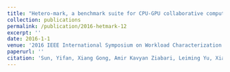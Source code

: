 ```yaml
---
title: "Hetero-mark, a benchmark suite for CPU-GPU collaborative computing"
collection: publications
permalink: /publication/2016-hetmark-12
excerpt: ''
date: 2016-1-1
venue: '2016 IEEE International Symposium on Workload Characterization (IISWC)'
paperurl: ''
citation: 'Sun, Yifan, Xiang Gong, Amir Kavyan Ziabari, Leiming Yu, Xiangyu Li, Saoni Mukherjee, Carter McCardwell, Alejandro Villegas, and David Kaeli. "Hetero-mark, a benchmark suite for CPU-GPU collaborative computing." In 2016 IEEE International Symposium on Workload Characterization (IISWC), pp. 1-10. IEEE, 2016.'
---
```

